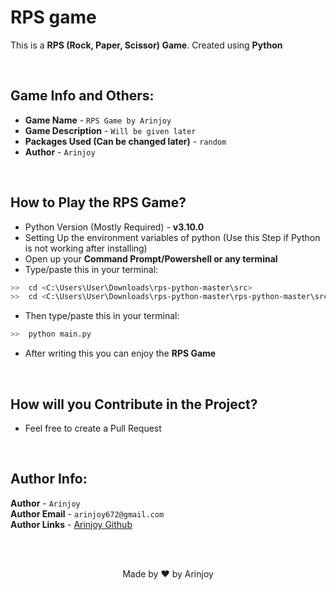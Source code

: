 # RPS game

This is a **RPS (Rock, Paper, Scissor) Game**. Created using **Python**

<br/>

## Game Info and Others:

- **Game Name** - `RPS Game by Arinjoy`
- **Game Description** - `Will be given later`
- **Packages Used (Can be changed later)** - `random`
- **Author** - `Arinjoy`

<br/>

## How to Play the RPS Game?

- Python Version (Mostly Required) - **v3.10.0**
- Setting Up the environment variables of python (Use this Step if Python is not working after installing)
- Open up your **Command Prompt/Powershell or any terminal**
- Type/paste this in your terminal:
```bash
>>  cd <C:\Users\User\Downloads\rps-python-master\src>
>>  cd <C:\Users\User\Downloads\rps-python-master\rps-python-master\src> 
```
- Then type/paste this in your terminal:
```bash
>>  python main.py
```
- After writing this you can enjoy the **RPS Game**

<br/>

## How will you Contribute in the Project?

- Feel free to create a Pull Request

<br/>

## Author Info:

**Author** - ``Arinjoy``<br>
**Author Email** - ``arinjoy672@gmail.com``<br>
**Author Links** - [Arinjoy Github](https://github.com/ArinjoyProgrammer)

<br/><br/>

<div align="center">
    Made by ❤ by Arinjoy
</div>
